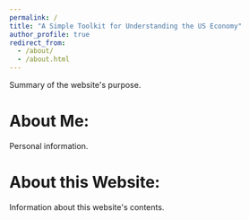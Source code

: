 ```yaml
---
permalink: /
title: "A Simple Toolkit for Understanding the US Economy"
author_profile: true
redirect_from: 
  - /about/
  - /about.html
---
```

Summary of the website's purpose.

About Me:
=====
Personal information.

About this Website:
=====
Information about this website's contents.
